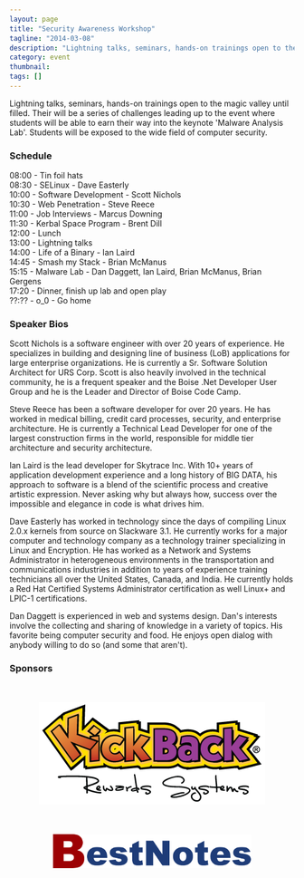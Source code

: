 ```yaml
---
layout: page 
title: "Security Awareness Workshop"
tagline: "2014-03-08"
description: "Lightning talks, seminars, hands-on trainings open to the magic valley until filled. Their will be a series of challenges leading up to the event where students will be able to earn their way into the keynote 'Malware Analysis Lab'.  Students will be exposed to the wide field of computer security."
category: event
thumbnail: 
tags: []
---
```


Lightning talks, seminars, hands-on trainings open to the magic valley until filled. Their will be a series of challenges leading up to the event where students will be able to earn their way into the keynote 'Malware Analysis Lab'.  Students will be exposed to the wide field of computer security.

### Schedule

08:00 - Tin foil hats  
08:30 - SELinux - Dave Easterly  
10:00 - Software Development - Scott Nichols  
10:30 - Web Penetration - Steve Reece  
11:00 - Job Interviews - Marcus Downing  
11:30 - Kerbal Space Program - Brent Dill  
12:00 - Lunch  
13:00 - Lightning talks  
14:00 - Life of a Binary - Ian Laird  
14:45 - Smash my Stack - Brian McManus  
15:15 - Malware Lab - Dan Daggett, Ian Laird, Brian McManus, Brian Gergens  
17:20 - Dinner, finish up lab and open play  
??:?? - o_0 - Go home  

### Speaker Bios  

Scott Nichols is a software engineer with over 20 years of experience. He specializes in building and designing line of business (LoB) applications for large enterprise organizations. He is currently a Sr. Software Solution Architect for URS Corp. Scott is also heavily involved in the technical community, he is a frequent speaker and the Boise .Net Developer User Group and he is the Leader and Director of Boise Code Camp.  

Steve Reece has been a software developer for over 20 years. He has worked in medical billing, credit card processes, security, and enterprise architecture. He is currently a Technical Lead Developer for one of the largest construction firms in the world, responsible for middle tier architecture and security architecture.

Ian Laird is the lead developer for Skytrace Inc. With 10+ years of application development experience and a long history of BIG DATA, his approach to software is a blend of the scientific process and creative artistic expression. Never asking why but always how, success over the impossible and elegance in code is what drives him.

Dave Easterly has worked in technology since the days of compiling Linux 2.0.x kernels from source on Slackware 3.1.  He currently works for a major computer and technology company as a technology trainer specializing in Linux and Encryption.  He has worked as a Network and Systems Administrator in heterogeneous environments in the transportation and communications industries in addition to years of experience training technicians all over the United States, Canada, and India.  He currently holds a Red Hat Certified Systems Administrator certification as well Linux+ and LPIC-1 certifications.

Dan Daggett is experienced in web and systems design. Dan's interests involve the collecting and sharing of knowledge in a variety of topics. His favorite being computer security and food. He enjoys open dialog with anybody willing to do so (and some that aren't).

### Sponsors  

<div style="text-align:center;margin-top:50px;margin-bottom:20px;"><a target="_blank" href="http://kickbackpoints.com"><img src="/public/images/sponsors/krs_header_logo.png" alt="KickBack Points/KickBack Rewards Systems" title="KickBack Points/KickBack Rewards Systems" /></a></div>  

<div style="text-align:center;margin-top:50px;margin-bottom:20px;"><a target="_blank" href="http://bestnotes.com"><img src="/public/images/sponsors/bestnotes_logo_web.png" alt="BestNotes CRM/EMR" title="BestNotes CRM/EMR" /></a></div>  

